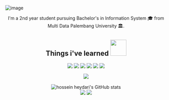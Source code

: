![image](https://user-images.githubusercontent.com/126872741/222945899-779a600c-b48c-48c4-8b17-70a8f73dfcdc.png)

<p align="center">
  I'm a 2nd year student pursuing Bachelor's in Information System 🎓 from Multi Data Palembang University 🏛.
</p>

<h2 align="center">Things i've learned <img src="https://github.com/ritik307/ritik307/blob/main/images/laptop.gif" width="50"></h2>

<p align="center">
<img src="https://img.shields.io/badge/-Java-E34A86?style=flat-square&logo=java"/>
<img src="https://img.shields.io/badge/-HTML-E34F26?style=flat-square&logo=html&logoColor=white"/>
<img src="https://img.shields.io/badge/-CSS-1572B6?style=flat-square&logo=css"/>
<img src="https://img.shields.io/badge/-MySQL-black?style=flat-square&logo=mysql"/>
<img src="https://img.shields.io/badge/-Python-purple?style=flat-square&logo=python"/>
<img src="https://img.shields.io/badge/-GitHub-black?style=flat-square&logo=github"/>

<p align="center"><img src="https://www.codewars.com/users/Tivelin/badges/large"/><br /><br />
  <img src="https://github-readme-stats.vercel.app/api?username=Tivelin&show_icons=true&include_all_commits=true&theme=monokai" alt="hossein heydari's GitHub stats" /><br />
  <img src="https://github-readme-streak-stats.herokuapp.com/?user=Tivelin&theme="monokai"/>
  <img src="https://github-readme-stats.vercel.app/api/top-langs/?username=Tivelin&layout=compact&theme=monokai&langs_count=12"/><br />
</p>
